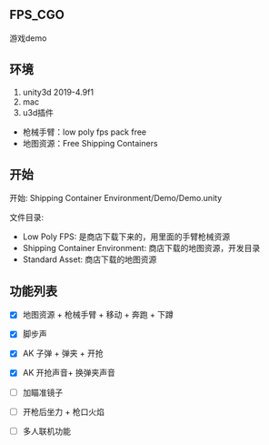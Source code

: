 ## FPS_CGO
游戏demo
## 环境
1. unity3d 2019-4.9f1
2. mac
3. u3d插件 

* 枪械手臂：low poly fps pack free
* 地图资源：Free Shipping Containers

## 开始
开始: Shipping Container Environment/Demo/Demo.unity

文件目录:
* Low Poly FPS: 是商店下载下来的，用里面的手臂枪械资源
* Shipping Container Environment: 商店下载的地图资源，开发目录
* Standard Asset: 商店下载的地图资源


## 功能列表
- [x] 地图资源 + 枪械手臂 + 移动 + 奔跑 + 下蹲

- [x] 脚步声

- [x] AK 子弹 + 弹夹 + 开抢

- [x] AK 开抢声音+ 换弹夹声音

-[ ] 加瞄准镜子

- [ ] 开枪后坐力 + 枪口火焰

- [ ] 多人联机功能
